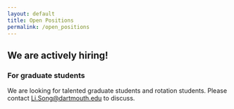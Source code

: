 ```yaml
---
layout: default
title: Open Positions
permalink: /open_positions
---
```


## We are actively hiring!

### For graduate students
We are looking for talented graduate students and rotation students. Please contact Li.Song@dartmouth.edu to discuss.
